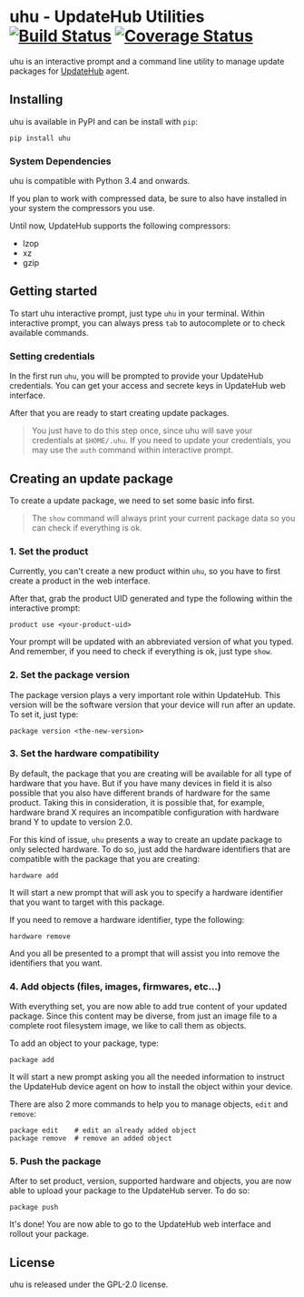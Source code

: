 # uhu - UpdateHub Utilities [![Build Status](https://travis-ci.org/updatehub/uhu.svg?branch=master)](https://travis-ci.org/updatehub/uhu) [![Coverage Status](https://coveralls.io/repos/github/UpdateHub/uhu/badge.svg?branch=master)](https://coveralls.io/github/UpdateHub/uhu?branch=master)

uhu is an interactive prompt and a command line utility to manage update
packages for [UpdateHub](https://github.com/UpdateHub/updatehub) agent.

## Installing

uhu is available in PyPI and can be install with `pip`:

```
pip install uhu
```

### System Dependencies

uhu is compatible with Python 3.4 and onwards.

If you plan to work with compressed data, be sure to also have
installed in your system the compressors you use.

Until now, UpdateHub supports the following compressors:

* lzop
* xz
* gzip


## Getting started

To start uhu interactive prompt, just type `uhu` in your
terminal. Within interactive prompt, you can always press `tab` to
autocomplete or to check available commands.

### Setting credentials

In the first run `uhu`, you will be prompted to provide your UpdateHub
credentials. You can get your access and secrete keys in UpdateHub web
interface.

After that you are ready to start creating update packages.

> You just have to do this step once, since uhu will save your
> credentials at `$HOME/.uhu`. If you need to update your credentials,
> you may use the `auth` command within interactive prompt.

## Creating an update package

To create a update package, we need to set some basic info first.

> The `show` command will always print your current package data so
> you can check if everything is ok.

### 1. Set the product

Currently, you can't create a new product within `uhu`, so you have to
first create a product in the web interface.

After that, grab the product UID generated and type the following
within the interactive prompt:

    product use <your-product-uid>

Your prompt will be updated with an abbreviated version of what you
typed. And remember, if you need to check if everything is ok, just
type `show`.

### 2. Set the package version

The package version plays a very important role within UpdateHub. This
version will be the software version that your device will run after
an update. To set it, just type:

    package version <the-new-version>

### 3. Set the hardware compatibility

By default, the package that you are creating will be available for
all type of hardware that you have. But if you have many devices in
field it is also possible that you also have different brands of
hardware for the same product. Taking this in consideration, it is
possible that, for example, hardware brand X requires an incompatible
configuration with hardware brand Y to update to version 2.0.

For this kind of issue, `uhu` presents a way to create an update
package to only selected hardware. To do so, just add the hardware
identifiers that are compatible with the package that you are
creating:

    hardware add

It will start a new prompt that will ask you to specify a hardware
identifier that you want to target with this package.

If you need to remove a hardware identifier, type the following:

    hardware remove

And you all be presented to a prompt that will assist you into remove
the identifiers that you want.

### 4. Add objects (files, images, firmwares, etc...)

With everything set, you are now able to add true content of your
updated package. Since this content may be diverse, from just an image
file to a complete root filesystem image, we like to call them as
objects.

To add an object to your package, type:

    package add

It will start a new prompt asking you all the needed information to
instruct the UpdateHub device agent on how to install the object
within your device.

There are also 2 more commands to help you to manage objects, `edit` and `remove`:

    package edit    # edit an already added object
    package remove  # remove an added object

### 5. Push the package

After to set product, version, supported hardware and objects, you are now able
to upload your package to the UpdateHub server. To do so:

    package push

It's done! You are now able to go to the UpdateHub web interface and
rollout your package.

## License

uhu is released under the GPL-2.0 license.
